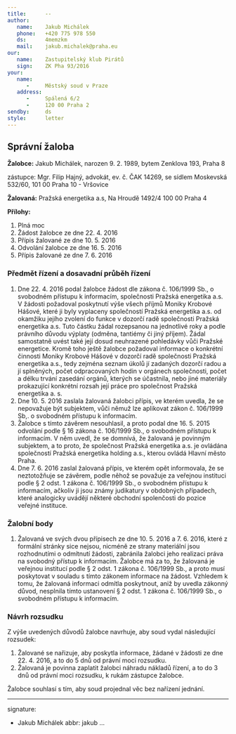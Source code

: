 ```yaml
---
title:      --
author:
   name:    Jakub Michálek
   phone:   +420 775 978 550
   ds:      4memzkm
   mail:    jakub.michalek@praha.eu
our:
   name:    Zastupitelský klub Pirátů
   sign:    ZK Pha 93/2016
your:
   name:    
      -     Městský soud v Praze
   address:
      -     Spálená 6/2
      -     120 00 Praha 2
sendby:     ds
style:      letter
---
```


## Správní žaloba

**Žalobce:**   Jakub Michálek, narozen 9. 2. 1989, bytem Zenklova 193, Praha 8

zástupce:  Mgr. Filip Hajný, advokát, ev. č. ČAK 14269, se sídlem Moskevská 532/60, 101 00 Praha 10 - Vršovice

**Žalovaná:**  Pražská energetika a.s, Na Hroudě 1492/4 100 00 Praha 4

**Přílohy:**

1. Plná moc
2. Žádost žalobce ze dne 22. 4. 2016
3. Přípis žalované ze dne 10. 5. 2016
4. Odvolání žalobce ze dne 16. 5. 2016
5. Přípis žalované ze dne 7. 6. 2016

### Předmět řízení a dosavadní průběh řízení

1. Dne 22. 4. 2016 podal žalobce žádost dle zákona č. 106/1999 Sb., o svobodném přístupu k informacím, společnosti Pražská energetika a.s. V žádosti požadoval poskytnutí výše všech příjmů Moniky Krobové Hášové, které ji byly vyplaceny společností Pražská energetika a.s. od okamžiku jejího zvolení do funkce v dozorčí radě společnosti Pražská energetika a.s. Tuto částku žádal rozepsanou na jednotlivé roky a podle právního důvodu výplaty (odměna, tantiémy či jiný příjem). Žádal samostatně uvést také její dosud neuhrazené pohledávky vůči Pražské energetice. Kromě toho ještě žalobce požadoval informace o konkrétní činnosti Moniky Krobové Hášové v dozorčí radě společnosti Pražská energetika a.s., tedy zejména seznam úkolů jí zadaných dozorčí radou a jí splněných, počet odpracovaných hodin v orgánech společnosti, počet a délku trvání zasedání orgánů, kterých se účastnila, nebo jiné materiály prokazující konkrétní rozsah její práce pro společnost Pražská energetika a. s.
2. Dne 10. 5. 2016 zaslala žalovaná žalobci přípis, ve kterém uvedla, že se nepovažuje být subjektem, vůči němuž lze aplikovat zákon č. 106/1999 Sb,. o svobodném přístupu k informacím. 
3. Žalobce s tímto závěrem nesouhlasil, a proto podal dne 16. 5. 2015 odvolání podle § 16 zákona č. 106/1999 Sb., o svobodném přístupu k informacím. V něm uvedl, že se domnívá, že žalovaná je povinným subjektem, a to proto, že společnost Pražská energetika a.s. je ovládána společností Pražská energetika holding a.s., kterou ovládá Hlavní město Praha. 
4. Dne 7. 6. 2016 zaslal žalovaná přípis, ve kterém opět informovala, že se neztotožňuje se závěrem, podle něhož se považuje za veřejnou instituci podle § 2 odst. 1 zákona č. 106/1999 Sb., o svobodném přístupu k informacím, ačkoliv ji jsou známy judikatury v obdobných případech, které analogicky uvádějí některé obchodní spolenčosti do pozice veřejné instituce. 

### Žalobní body

1. Žalovaná ve svých dvou přípisech ze dne 10. 5. 2016 a 7. 6. 2016, které z formální stránky sice nejsou, nicméně ze strany materiální jsou rozhodnutími o odmítnutí žádosti, zabránila žalobci jeho realizaci práva na svobodný přístup k informacím.  Žalobce má za to, že žalovaná je veřejnou institucí podle § 2 odst. 1 zákona č. 106/1999 Sb., a proto musí poskytovat v souladu s tímto zákonem informace na žádost. Vzhledem k tomu, že žalovaná informaci odmítla poskytnout, aniž by uvedla zákonný důvod, nesplnila tímto ustanovení § 2 odst. 1 zákona č. 106/1999 Sb., o svobodném přístupu k informacím. 

### Návrh rozsudku

Z výše uvedených důvodů žalobce navrhuje, aby soud vydal následující rozsudek:

1. Žalované se nařizuje, aby poskytla informace, žádané v žádosti ze dne 22. 4. 2016, a to do 5 dnů od právní moci rozsudku.
3. Žalovaná je povinna zaplatit žalobci náhradu nákladů řízení, a to do 3 dnů od právní moci rozsudku, k rukám zástupce žalobce.

Žalobce souhlasí s tím, aby soud projednal věc bez nařízení jednání. 

---
signature:
  - Jakub Michálek
abbr:       jakub
...
